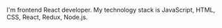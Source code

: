 I'm frontend React developer. My technology stack is JavaScript, HTML, CSS, React, Redux, Node.js. 

<!---
KirillKirll/KirillKirll is a ✨ special ✨ repository because its `README.md` (this file) appears on your GitHub profile.
You can click the Preview link to take a look at your changes.
--->
